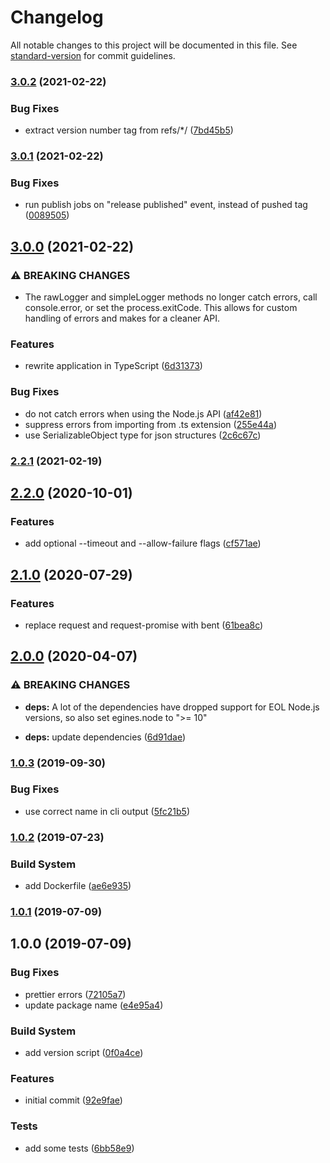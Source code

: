 # Changelog

All notable changes to this project will be documented in this file. See [standard-version](https://github.com/conventional-changelog/standard-version) for commit guidelines.

### [3.0.2](https://github.com/verkkokauppacom/teams-logger/compare/v3.0.1...v3.0.2) (2021-02-22)


### Bug Fixes

* extract version number tag from refs/*/<tag> ([7bd45b5](https://github.com/verkkokauppacom/teams-logger/commit/7bd45b58977d5f67578839d62a8f334f50c76a44))

### [3.0.1](https://github.com/verkkokauppacom/teams-logger/compare/v3.0.0...v3.0.1) (2021-02-22)


### Bug Fixes

* run publish jobs on "release published" event, instead of pushed tag ([0089505](https://github.com/verkkokauppacom/teams-logger/commit/0089505b6bc51925db6d788e0e9a1b4d29e1c5c9))

## [3.0.0](https://github.com/verkkokauppacom/teams-logger/compare/v2.2.1...v3.0.0) (2021-02-22)


### ⚠ BREAKING CHANGES

* The rawLogger and simpleLogger methods no longer catch errors, call console.error, or set the process.exitCode. This allows for custom handling of errors and makes for a cleaner API.

### Features

* rewrite application in TypeScript ([6d31373](https://github.com/verkkokauppacom/teams-logger/commit/6d313737ee069bccc56f718e7a6076683e492f7f))


### Bug Fixes

* do not catch errors when using the Node.js API ([af42e81](https://github.com/verkkokauppacom/teams-logger/commit/af42e8191a45109125ec1e361f5c5e11fd65746a))
* suppress errors from importing from .ts extension ([255e44a](https://github.com/verkkokauppacom/teams-logger/commit/255e44a4dea73aae134ab1d02192bdc3d7c5a4a9))
* use SerializableObject type for json structures ([2c6c67c](https://github.com/verkkokauppacom/teams-logger/commit/2c6c67c4ca5956699ffc325b5e821127fb1dc66d))

### [2.2.1](https://github.com/verkkokauppacom/teams-logger/compare/v2.2.0...v2.2.1) (2021-02-19)

## [2.2.0](https://github.com/verkkokauppacom/teams-logger/compare/v2.1.0...v2.2.0) (2020-10-01)


### Features

* add optional --timeout and --allow-failure flags ([cf571ae](https://github.com/verkkokauppacom/teams-logger/commit/cf571aec751a7935fc34cc943ae25be18cdcb5ac))

## [2.1.0](https://github.com/verkkokauppacom/teams-logger/compare/v2.0.0...v2.1.0) (2020-07-29)


### Features

* replace request and request-promise with bent ([61bea8c](https://github.com/verkkokauppacom/teams-logger/commit/61bea8c2416d1d3a93f6210e4e7bda4b89ea9305))

## [2.0.0](https://github.com/verkkokauppacom/teams-logger/compare/v1.0.3...v2.0.0) (2020-04-07)


### ⚠ BREAKING CHANGES

* **deps:** A lot of the dependencies have dropped support for EOL Node.js versions, so also set egines.node to ">= 10"

* **deps:** update dependencies ([6d91dae](https://github.com/verkkokauppacom/teams-logger/commit/6d91dae70cb21c94650a4d97af7dcdabceb4278c))

### [1.0.3](https://github.com/verkkokauppacom/teams-logger/compare/v1.0.2...v1.0.3) (2019-09-30)


### Bug Fixes

* use correct name in cli output ([5fc21b5](https://github.com/verkkokauppacom/teams-logger/commit/5fc21b5))

### [1.0.2](https://github.com/verkkokauppacom/teams-logger/compare/v1.0.1...v1.0.2) (2019-07-23)


### Build System

* add Dockerfile ([ae6e935](https://github.com/verkkokauppacom/teams-logger/commit/ae6e935))



### [1.0.1](https://github.com/verkkokauppacom/teams-logger/compare/v1.0.0...v1.0.1) (2019-07-09)



## 1.0.0 (2019-07-09)


### Bug Fixes

* prettier errors ([72105a7](https://github.com/verkkokauppacom/teams-logger/commit/72105a7))
* update package name ([e4e95a4](https://github.com/verkkokauppacom/teams-logger/commit/e4e95a4))


### Build System

* add version script ([0f0a4ce](https://github.com/verkkokauppacom/teams-logger/commit/0f0a4ce))


### Features

* initial commit ([92e9fae](https://github.com/verkkokauppacom/teams-logger/commit/92e9fae))


### Tests

* add some tests ([6bb58e9](https://github.com/verkkokauppacom/teams-logger/commit/6bb58e9))

